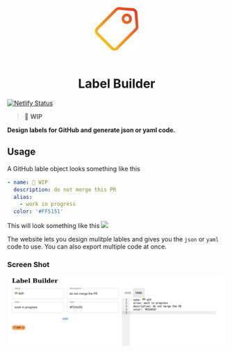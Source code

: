 <div align="center">
<img src="./label.png" width="100" >
<br>
<br>
<h1>Label Builder</h1>
</div>

[![Netlify Status](https://api.netlify.com/api/v1/badges/b981d2dc-08d5-4340-91da-0caa31a4e927/deploy-status)](https://app.netlify.com/sites/github-label-builder/deploys)

> 🚧 **WIP** 

**Design labels for GitHub and generate json or yaml code.**

## Usage 
A GitHub lable object looks something like this 

```yaml
- name: 🚧 WIP
  description: do not merge this PR
  alias:
    - work in progress
  color: '#FF5151'
```
This will look something like this ![](https://img.shields.io/badge/-%F0%9F%9A%A7%20WIP-FF5151) 

The website lets you design mulitple lables and gives you the `json` or `yaml` code to use. You can also export multiple code at once. 

### Screen Shot
<img src="./ss.png" >
